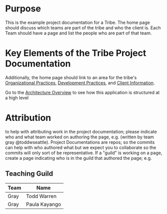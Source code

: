 # Purpose

This is the example project documentation for a Tribe. The home page should discuss which teams are part of the tribe and who the client is. Each Team should have a page and list the people who are part of that team.

# Key Elements of the Tribe Project Documentation

Additionally, the home page should link to an area for the tribe's [Organizational Practices](Organizational-Practices.md), [Development Practices](Development-Practices.md), and [Client Information](Client-Information.md).

Go to the [Architecture Overview](Architecture-Overview.md) to see how this application is structured at a high level

# Attribution

to help with attributing work in the project documentation; please indicate who and what team worked on authoring the page, e.g. (written by team gray @toddwseattle). Project Documentations are repos; so the commits can help with who authored what but we expect you to collaborate so the commits will only sort of be representative. If a "guild" is working on a page, create a page indicating who is in the guild that authored the page; e.g.

## Teaching Guild

| Team | Name          |
| ---- | ------------- |
| Gray | Todd Warren   |
| Gray | Paula Kayango |
